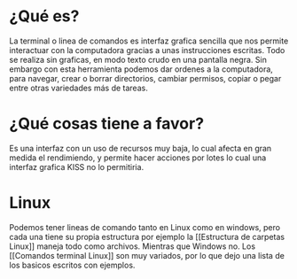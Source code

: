 # ¿Qué es?
La terminal o linea de comandos es interfaz grafica sencilla que nos permite interactuar con la computadora gracias a unas instrucciones escritas.
Todo se realiza sin graficas, en modo texto crudo en una pantalla negra.
Sin embargo con esta herramienta podemos dar ordenes a la computadora, para navegar, crear o borrar directorios, cambiar permisos, copiar o pegar entre otras variedades más de tareas.

# ¿Qué cosas tiene a favor?

Es una interfaz con un uso de recursos muy baja, lo cual afecta en gran medida el rendimiendo, y permite hacer acciones por lotes lo cual una interfaz grafica KISS no lo permitiria.

# Linux
Podemos tener lineas de comando tanto en Linux como en windows, pero cada una tiene su propia estructura por ejemplo la  [[Estructura de carpetas Linux]] maneja todo como archivos. Mientras que Windows no.
Los [[Comandos terminal Linux]] son muy variados, por lo que dejo una lista de los basicos escritos con ejemplos.